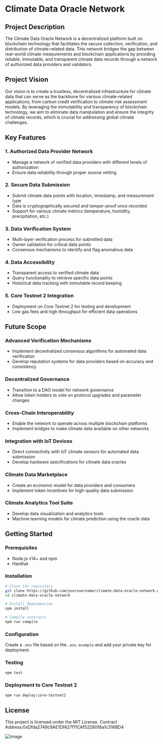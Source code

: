 # Climate Data Oracle Network

## Project Description
The Climate Data Oracle Network is a decentralized platform built on blockchain technology that facilitates the secure collection, verification, and distribution of climate-related data. This network bridges the gap between real-world climate measurements and blockchain applications by providing reliable, immutable, and transparent climate data records through a network of authorized data providers and validators.

## Project Vision
Our vision is to create a trustless, decentralized infrastructure for climate data that can serve as the backbone for various climate-related applications, from carbon credit verification to climate risk assessment models. By leveraging the immutability and transparency of blockchain technology, we aim to eliminate data manipulation and ensure the integrity of climate records, which is crucial for addressing global climate challenges.

## Key Features

### 1. Authorized Data Provider Network
- Manage a network of verified data providers with different levels of authorization
- Ensure data reliability through proper source vetting

### 2. Secure Data Submission
- Submit climate data points with location, timestamp, and measurement type
- Data is cryptographically secured and tamper-proof once recorded
- Support for various climate metrics (temperature, humidity, precipitation, etc.)

### 3. Data Verification System
- Multi-layer verification process for submitted data
- Owner validation for critical data points
- Consensus mechanisms to identify and flag anomalous data

### 4. Data Accessibility
- Transparent access to verified climate data
- Query functionality to retrieve specific data points
- Historical data tracking with immutable record keeping

### 5. Core Testnet 2 Integration
- Deployment on Core Testnet 2 for testing and development
- Low gas fees and high throughput for efficient data operations

## Future Scope

### Advanced Verification Mechanisms
- Implement decentralized consensus algorithms for automated data verification
- Develop reputation systems for data providers based on accuracy and consistency

### Decentralized Governance
- Transition to a DAO model for network governance
- Allow token holders to vote on protocol upgrades and parameter changes

### Cross-Chain Interoperability
- Enable the network to operate across multiple blockchain platforms
- Implement bridges to make climate data available on other networks

### Integration with IoT Devices
- Direct connectivity with IoT climate sensors for automated data submission
- Develop hardware specifications for climate data oracles

### Climate Data Marketplace
- Create an economic model for data providers and consumers
- Implement token incentives for high-quality data submission

### Climate Analytics Tool Suite
- Develop data visualization and analytics tools
- Machine learning models for climate prediction using the oracle data

## Getting Started

### Prerequisites
- Node.js v14+ and npm
- Hardhat

### Installation
```bash
# Clone the repository
git clone https://github.com/yourusername/climate-data-oracle-network.git
cd climate-data-oracle-network

# Install dependencies
npm install

# Compile contracts
npm run compile
```

### Configuration
Create a `.env` file based on the `.env.example` and add your private key for deployment.

### Testing
```bash
npm test
```

### Deployment to Core Testnet 2
```bash
npm run deploy:core-testnet2
```

## License
This project is licensed under the MIT License.
Contract Address:0xDfda2749c9AE1Df427f11CAf5228016a1c316BD4

![image](https://github.com/user-attachments/assets/a43f1545-63a8-4bd6-9383-c4753186ba21)

